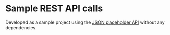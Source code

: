 # Sample REST API calls

Developed as a sample project using the [JSON placeholder API](https://jsonplaceholder.typicode.com/) without any dependencies.